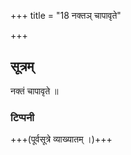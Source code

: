 +++
title = "18 नक्तञ् चापावृते"

+++
## सूत्रम्
नक्तं चापावृते ॥
### टिप्पनी
+++(पूर्वसूत्रे व्याख्यातम् ।)+++
